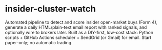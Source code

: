 # insider-cluster-watch
Automated pipeline to detect and score insider open-market buys (Form 4), generate a daily HTML/plain-text email report with ranked signals, and optionally wire to brokers later. Built as a DIY-first, low-cost stack: Python scripts + GitHub Actions scheduler + SendGrid (or Gmail) for email. Start paper-only; no automatic trading.

